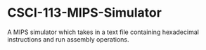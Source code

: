 # CSCI-113-MIPS-Simulator
A MIPS simulator which takes in a text file containing hexadecimal instructions and run assembly operations.
